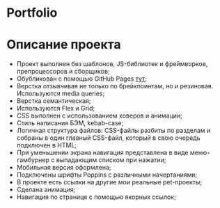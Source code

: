 # Portfolio

# Описание проекта 

* Проект выполнен без шаблонов, JS-библиотек и фреймворков, препроцессоров и сборщиков;
* Обубликован с помощью GitHub Pages [тут](https://olganovik1.github.io/);
* Верстка отзывчивая не только по брейкпоинтам, но и резиновая. Используются media queries;
* Верстка семантическая;
* Используются Flex и Grid;
* CSS выполнен с использованием ховеров и анимации;
* Стиль написания БЭМ, kebab-case;
* Логичная структура файлов: CSS-файлы разбиты по разделам и собраны в один главный CSS-файл, который в свою очередь подключен в HTML;
* При уменьшении экрана навигация представлена в виде меню-гамбурнер с выпадающим списком при нажатии;
* Мобильная версия оформлена;
* Подключены шрифты Poppins с различными начертаниями;
* В проекте есть ссылки на другие мои реальные pet-проекты;
* Сделана анимация;
* Навигация по странице с помощью якорных ссылок;
